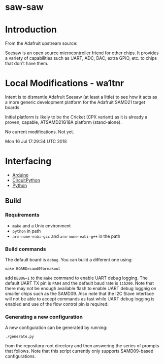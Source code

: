 # saw-saw

# Introduction

From the Adafruit upstream source:

Seesaw is an open source microcontroller friend for other chips.
It provides a variety of capabilities such as UART, ADC, DAC,
extra GPIO, etc. to chips that don't have them.

# Local Modifications - wa1tnr

Intent is to dismantle Adafruit Seesaw (at least a little) to
see how it acts as a more generic development platform for the
Adafruit SAMD21 target boards.

Initial platform is likely to be the Cricket (CPX variant) as it
is already a proven, capable, ATSAMD21G18A platform (stand-alone).

No current modifications.  Not yet.

Mon 16 Jul 17:29:34 UTC 2018

# Interfacing
- [Arduino](https://github.com/adafruit/Adafruit_Seesaw)
- [CircuitPython](https://github.com/adafruit/Adafruit_CircuitPython_seesaw)
- [Python](https://github.com/adafruit/Adafruit_Python_seesaw)

## Build

### Requirements

* `make` and a Unix environment
* `python` in path
* `arm-none-eabi-gcc` and `arm-none-eabi-g++` in the path

### Build commands

The default board is `debug`. You can build a different one using:

```
make BOARD=samd09breakout
```

add `DEBUG=1` to the `make` command to enable UART debug logging. The default UART TX pin is `PA04` and the default baud rate is `115200`. Note that there may not be enough available flash to enable UART debug loggnig on smaller chips such as the SAMD09. Also note that the I2C Slave interface will not be able to accept commands as fast while UART debug logging is enabled and use of the flow control pin is required.

### Generating a new configuration

A new configuration can be generated by running:
```
./generate.py
```
from the repository root directory and then answering the series of prompts that follows. Note that this script currently only supports SAMD09-based configurations.

